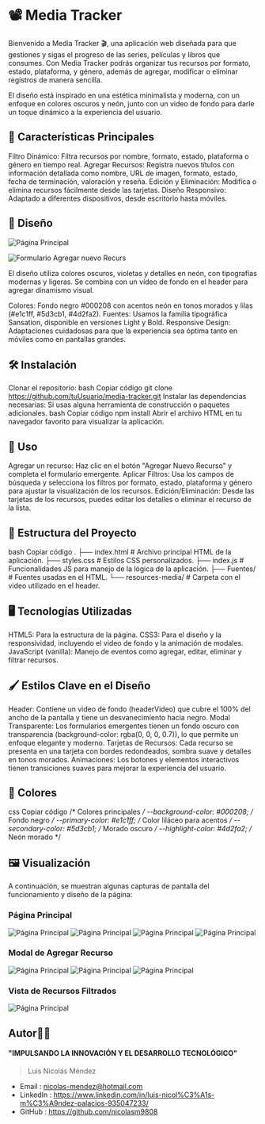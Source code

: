 # 📽️ Media Tracker
Bienvenido a Media Tracker 🎬, una aplicación web diseñada para que gestiones y sigas el progreso de las series, películas y libros que consumes. Con Media Tracker podrás organizar tus recursos por formato, estado, plataforma, y género, además de agregar, modificar o eliminar registros de manera sencilla.

El diseño está inspirado en una estética minimalista y moderna, con un enfoque en colores oscuros y neón, junto con un video de fondo para darle un toque dinámico a la experiencia del usuario.

## 🎯 Características Principales
Filtro Dinámico: Filtra recursos por nombre, formato, estado, plataforma o género en tiempo real.
Agregar Recursos: Registra nuevos títulos con información detallada como nombre, URL de imagen, formato, estado, fecha de terminación, valoración y reseña.
Edición y Eliminación: Modifica o elimina recursos fácilmente desde las tarjetas.
Diseño Responsivo: Adaptado a diferentes dispositivos, desde escritorio hasta móviles.

## 🎨 Diseño
![Página Principal](resources-media/Disenio-pagina-principal.jpg)

![Formulario Agregar nuevo Recurs](resources-media/Disenio-modal-nuevo-recurso.jpg)

El diseño utiliza colores oscuros, violetas y detalles en neón, con tipografías modernas y ligeras. Se combina con un video de fondo en el header para agregar dinamismo visual.

Colores: Fondo negro #000208 con acentos neón en tonos morados y lilas (#e1c1ff, #5d3cb1, #4d2fa2).
Fuentes: Usamos la familia tipográfica Sansation, disponible en versiones Light y Bold.
Responsive Design: Adaptaciones cuidadosas para que la experiencia sea óptima tanto en móviles como en pantallas grandes.

## 🛠️ Instalación
Clonar el repositorio:
bash
Copiar código
git clone https://github.com/tuUsuario/media-tracker.git
Instalar las dependencias necesarias: Si usas alguna herramienta de construcción o paquetes adicionales.
bash
Copiar código
npm install
Abrir el archivo HTML en tu navegador favorito para visualizar la aplicación.

## 🚀 Uso
Agregar un recurso: Haz clic en el botón "Agregar Nuevo Recurso" y completa el formulario emergente.
Aplicar Filtros: Usa los campos de búsqueda y selecciona los filtros por formato, estado, plataforma y género para ajustar la visualización de los recursos.
Edición/Eliminación: Desde las tarjetas de los recursos, puedes editar los detalles o eliminar el recurso de la lista.

## 📁 Estructura del Proyecto
bash
Copiar código
.
├── index.html         # Archivo principal HTML de la aplicación.
├── styles.css         # Estilos CSS personalizados.
├── index.js           # Funcionalidades JS para manejo de la lógica de la aplicación.
├── Fuentes/           # Fuentes usadas en el HTML.
└── resources-media/   # Carpeta con el video utilizado en el header.

## 🖥️ Tecnologías Utilizadas
HTML5: Para la estructura de la página.
CSS3: Para el diseño y la responsividad, incluyendo el video de fondo y la animación de modales.
JavaScript (vanilla): Manejo de eventos como agregar, editar, eliminar y filtrar recursos.

## 🖌️ Estilos Clave en el Diseño
Header: Contiene un video de fondo (headerVideo) que cubre el 100% del ancho de la pantalla y tiene un desvanecimiento hacia negro.
Modal Transparente: Los formularios emergentes tienen un fondo oscuro con transparencia (background-color: rgba(0, 0, 0, 0.7)), lo que permite un enfoque elegante y moderno.
Tarjetas de Recursos: Cada recurso se presenta en una tarjeta con bordes redondeados, sombra suave y detalles en tonos morados.
Animaciones: Los botones y elementos interactivos tienen transiciones suaves para mejorar la experiencia del usuario.

## 🎨 Colores
css
Copiar código
/* Colores principales */
--background-color: #000208;   /* Fondo negro */
--primary-color: #e1c1ff;      /* Color liláceo para acentos */
--secondary-color: #5d3cb1;    /* Morado oscuro */
--highlight-color: #4d2fa2;    /* Neón morado */

## 🖼️ Visualización
A continuación, se muestran algunas capturas de pantalla del funcionamiento y diseño de la página:

### Página Principal
![Página Principal](resources-media/Captura-inicio1.png)
![Página Principal](resources-media/Captura-inicio2.png)
![Página Principal](resources-media/Captura-inicio3.png)
![Página Principal](resources-media/Captura-inicio4.png)
### Modal de Agregar Recurso
![Página Principal](resources-media/Captura-formulario1.png)
![Página Principal](resources-media/Captura-formulario2.png)
![Página Principal](resources-media/Captura-formulario3.png)

### Vista de Recursos Filtrados
![Página Principal](resources-media/Captura-filtros.png)
## Autor👨‍💻
#### "IMPULSANDO LA INNOVACIÓN Y EL DESARROLLO TECNOLÓGICO"
> Luis Nicolás Méndez
- Email : 		nicolas-mendez@hotmail.com
- LinkedIn : 	https://www.linkedin.com/in/luis-nicol%C3%A1s-m%C3%A9ndez-palacios-935047233/
- GitHub :		https://github.com/nicolasm9808
